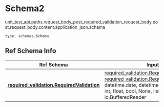 # Schema2
unit_test_api.paths.request_body_post_required_validation_request_body.post.request_body.content.application_json.schema
```
type: schemas.Schema
```

## Ref Schema Info
Ref Schema | Input Type | Output Type
---------- | ---------- | -----------
[**required_validation.RequiredValidation**](../../../../../../components/schema/required_validation.md) | [required_validation.RequiredValidationDictInput](../../../../../../components/schema/required_validation.md#requiredvalidationdictinput), [required_validation.RequiredValidationDict](../../../../../../components/schema/required_validation.md#requiredvalidationdict), str, datetime.date, datetime.datetime, uuid.UUID, int, float, bool, None, list, tuple, bytes, io.FileIO, io.BufferedReader | [required_validation.RequiredValidationDict](../../../../../../components/schema/required_validation.md#requiredvalidationdict), str, float, int, bool, None, tuple, bytes, io.FileIO
